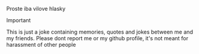 Proste iba vilove hlasky

> [!IMPORTANT]
> This is just a joke containing memories, quotes and jokes between me and my friends. Please dont report me or my github profile, it's not meant for harassment of other people 
